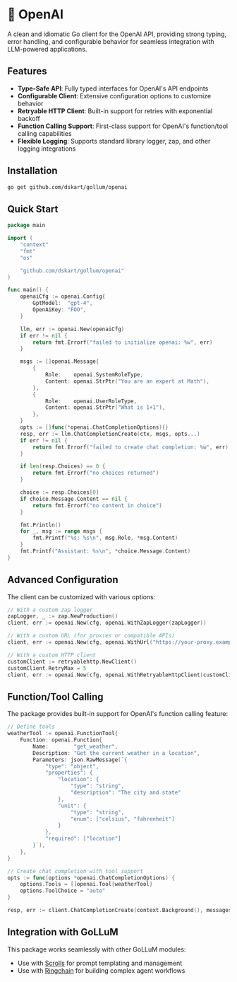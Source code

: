 # 🤖 OpenAI

A clean and idiomatic Go client for the OpenAI API, providing strong typing, error handling, and configurable behavior for seamless integration with LLM-powered applications.

## Features

- **Type-Safe API**: Fully typed interfaces for OpenAI's API endpoints
- **Configurable Client**: Extensive configuration options to customize behavior
- **Retryable HTTP Client**: Built-in support for retries with exponential backoff
- **Function Calling Support**: First-class support for OpenAI's function/tool calling capabilities
- **Flexible Logging**: Supports standard library logger, zap, and other logging integrations

## Installation

```bash
go get github.com/dskart/gollum/openai
```

## Quick Start

```go
package main

import (
	"context"
	"fmt"
	"os"

	"github.com/dskart/gollum/openai"
)

func main() {
	openaiCfg := openai.Config{
		GptModel:  "gpt-4",
		OpenAiKey: "FOO",
	}

	llm, err := openai.New(openaiCfg)
	if err != nil {
		return fmt.Errorf("failed to initialize openai: %w", err)
	}

	msgs := []openai.Message{
		{
			Role:    openai.SystemRoleType,
			Content: openai.StrPtr("You are an expert at Math"),
		},
		{
			Role:    openai.UserRoleType,
			Content: openai.StrPtr("What is 1+1"),
		},
	}
	opts := []func(*openai.ChatCompletionOptions){}
	resp, err := llm.ChatCompletionCreate(ctx, msgs, opts...)
	if err != nil {
		return fmt.Errorf("failed to create chat completion: %w", err)
	}

	if len(resp.Choices) == 0 {
		return fmt.Errorf("no choices returned")
	}

	choice := resp.Choices[0]
	if choice.Message.Content == nil {
		return fmt.Errorf("no content in choice")
	}

	fmt.Println()
	for _, msg := range msgs {
		fmt.Printf("%s: %s\n", msg.Role, *msg.Content)
	}
	fmt.Printf("Assistant: %s\n", *choice.Message.Content)
}
```

## Advanced Configuration

The client can be customized with various options:

```go
// With a custom zap logger
zapLogger, _ := zap.NewProduction()
client, err := openai.New(cfg, openai.WithZapLogger(zapLogger))

// With a custom URL (for proxies or compatible APIs)
client, err := openai.New(cfg, openai.WithUrl("https://your-proxy.example.com"))

// With a custom HTTP client
customClient := retryablehttp.NewClient()
customClient.RetryMax = 5
client, err := openai.New(cfg, openai.WithRetryableHttpClient(customClient))
```

## Function/Tool Calling

The package provides built-in support for OpenAI's function calling feature:

```go
// Define tools
weatherTool := openai.FunctionTool{
    Function: openai.Function{
        Name:        "get_weather",
        Description: "Get the current weather in a location",
        Parameters: json.RawMessage(`{
            "type": "object",
            "properties": {
                "location": {
                    "type": "string",
                    "description": "The city and state"
                },
                "unit": {
                    "type": "string",
                    "enum": ["celsius", "fahrenheit"]
                }
            },
            "required": ["location"]
        }`),
    },
}

// Create chat completion with tool support
opts := func(options *openai.ChatCompletionOptions) {
    options.Tools = []openai.Tool{weatherTool}
    options.ToolChoice = "auto"
}

resp, err := client.ChatCompletionCreate(context.Background(), messages, opts)
```

## Integration with GoLLuM

This package works seamlessly with other GoLLuM modules:

- Use with [Scrolls](../scrolls) for prompt templating and management
- Use with [Ringchain](../ringchain) for building complex agent workflows